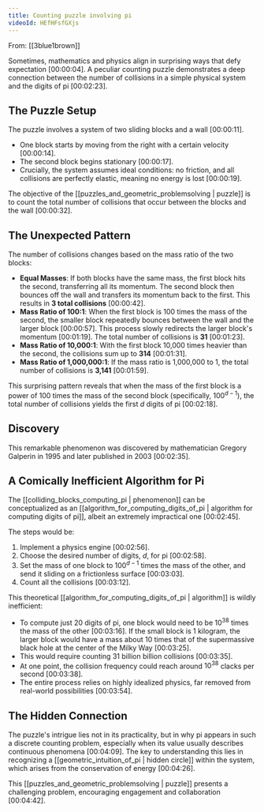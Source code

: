 ```yaml
---
title: Counting puzzle involving pi
videoId: HEfHFsfGXjs
---
```


From: [[3blue1brown]] <br/> 

Sometimes, mathematics and physics align in surprising ways that defy expectation <a class="yt-timestamp" data-t="00:00:04">[00:00:04]</a>. A peculiar counting puzzle demonstrates a deep connection between the number of collisions in a simple physical system and the digits of pi <a class="yt-timestamp" data-t="00:02:23">[00:02:23]</a>.

## The Puzzle Setup

The puzzle involves a system of two sliding blocks and a wall <a class="yt-timestamp" data-t="00:00:11">[00:00:11]</a>.
*   One block starts by moving from the right with a certain velocity <a class="yt-timestamp" data-t="00:00:14">[00:00:14]</a>.
*   The second block begins stationary <a class="yt-timestamp" data-t="00:00:17">[00:00:17]</a>.
*   Crucially, the system assumes ideal conditions: no friction, and all collisions are perfectly elastic, meaning no energy is lost <a class="yt-timestamp" data-t="00:00:19">[00:00:19]</a>.

The objective of the [[puzzles_and_geometric_problemsolving | puzzle]] is to count the total number of collisions that occur between the blocks and the wall <a class="yt-timestamp" data-t="00:00:32">[00:00:32]</a>.

## The Unexpected Pattern

The number of collisions changes based on the mass ratio of the two blocks:

*   **Equal Masses**: If both blocks have the same mass, the first block hits the second, transferring all its momentum. The second block then bounces off the wall and transfers its momentum back to the first. This results in **3 total collisions** <a class="yt-timestamp" data-t="00:00:42">[00:00:42]</a>.
*   **Mass Ratio of 100:1**: When the first block is 100 times the mass of the second, the smaller block repeatedly bounces between the wall and the larger block <a class="yt-timestamp" data-t="00:00:57">[00:00:57]</a>. This process slowly redirects the larger block's momentum <a class="yt-timestamp" data-t="00:01:19">[00:01:19]</a>. The total number of collisions is **31** <a class="yt-timestamp" data-t="00:01:23">[00:01:23]</a>.
*   **Mass Ratio of 10,000:1**: With the first block 10,000 times heavier than the second, the collisions sum up to **314** <a class="yt-timestamp" data-t="00:01:31">[00:01:31]</a>.
*   **Mass Ratio of 1,000,000:1**: If the mass ratio is 1,000,000 to 1, the total number of collisions is **3,141** <a class="yt-timestamp" data-t="00:01:59">[00:01:59]</a>.

This surprising pattern reveals that when the mass of the first block is a power of 100 times the mass of the second block (specifically, $100^{d-1}$), the total number of collisions yields the first $d$ digits of pi <a class="yt-timestamp" data-t="00:02:18">[00:02:18]</a>.

## Discovery

This remarkable phenomenon was discovered by mathematician Gregory Galperin in 1995 and later published in 2003 <a class="yt-timestamp" data-t="00:02:35">[00:02:35]</a>.

## A Comically Inefficient Algorithm for Pi

The [[colliding_blocks_computing_pi | phenomenon]] can be conceptualized as an [[algorithm_for_computing_digits_of_pi | algorithm for computing digits of pi]], albeit an extremely impractical one <a class="yt-timestamp" data-t="00:02:45">[00:02:45]</a>.

The steps would be:
1.  Implement a physics engine <a class="yt-timestamp" data-t="00:02:56">[00:02:56]</a>.
2.  Choose the desired number of digits, $d$, for pi <a class="yt-timestamp" data-t="00:02:58">[00:02:58]</a>.
3.  Set the mass of one block to $100^{d-1}$ times the mass of the other, and send it sliding on a frictionless surface <a class="yt-timestamp" data-t="00:03:03">[00:03:03]</a>.
4.  Count all the collisions <a class="yt-timestamp" data-t="00:03:12">[00:03:12]</a>.

This theoretical [[algorithm_for_computing_digits_of_pi | algorithm]] is wildly inefficient:
*   To compute just 20 digits of pi, one block would need to be $10^{38}$ times the mass of the other <a class="yt-timestamp" data-t="00:03:16">[00:03:16]</a>. If the small block is 1 kilogram, the larger block would have a mass about 10 times that of the supermassive black hole at the center of the Milky Way <a class="yt-timestamp" data-t="00:03:25">[00:03:25]</a>.
*   This would require counting 31 billion billion collisions <a class="yt-timestamp" data-t="00:03:35">[00:03:35]</a>.
*   At one point, the collision frequency could reach around $10^{38}$ clacks per second <a class="yt-timestamp" data-t="00:03:38">[00:03:38]</a>.
*   The entire process relies on highly idealized physics, far removed from real-world possibilities <a class="yt-timestamp" data-t="00:03:54">[00:03:54]</a>.

## The Hidden Connection

The puzzle's intrigue lies not in its practicality, but in why pi appears in such a discrete counting problem, especially when its value usually describes continuous phenomena <a class="yt-timestamp" data-t="00:04:09">[00:04:09]</a>. The key to understanding this lies in recognizing a [[geometric_intuition_of_pi | hidden circle]] within the system, which arises from the conservation of energy <a class="yt-timestamp" data-t="00:04:26">[00:04:26]</a>.

This [[puzzles_and_geometric_problemsolving | puzzle]] presents a challenging problem, encouraging engagement and collaboration <a class="yt-timestamp" data-t="00:04:42">[00:04:42]</a>.
